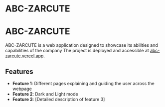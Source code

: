 # ABC-ZARCUTE

# ABC-ZARCUTE

ABC-ZARCUTE is a web application designed to showcase its abilities and capabilities of the company
The project is deployed and accessible at [abc-zarcute.vercel.app](https://abc-zarcute.vercel.app).

## Features

- **Feature 1**: Different pages explaining and guiding the user across the webpage
- **Feature 2**: Dark and Light mode 
- **Feature 3**: [Detailed description of feature 3]

